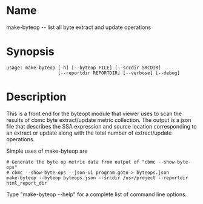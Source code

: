 # Name

make-byteop -- list all byte extract and update operations

# Synopsis

	usage: make-byteop [-h] [--byteop FILE] [--srcdir SRCDIR]
					   [--reportdir REPORTDIR] [--verbose] [--debug]

# Description

This is a front end for the byteopt module that viewer uses to scan
the results of cbmc byte extract/update metric collection. The output is a json file that describes the SSA expression and source location corresponding to an extract or update along with the total number of extract/update operations.

Simple uses of make-byteop are

	# Generate the byte op metric data from output of "cbmc --show-byte-ops"
	# cbmc --show-byte-ops --json-ui program.goto > byteops.json
	make-byteop --byteop byteops.json --srcdir /usr/project --reportdir html_report_dir

Type "make-byteop --help" for a complete list of command line options.

